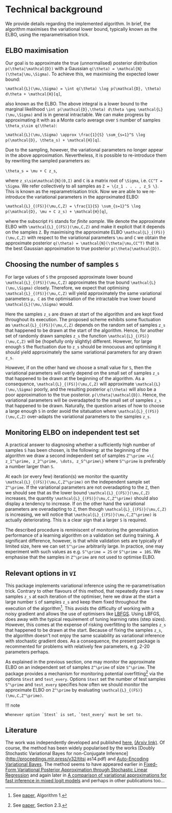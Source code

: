 # Technical background

We provide details regarding the implemented algorithm. In brief, the algorithm maximises the variational lower bound, typically known as the ELBO, using the reparametrisation trick.


## ELBO maximisation

Our goal is to approximate the true (unnormalised) posterior  distribution ``p(\theta|\mathcal{D})`` with a Gaussian ``q(\theta) = \mathcal{N}(\theta|\mu,\Sigma)``. To achieve this, we maximising the expected lower bound:

``\mathcal{L}(\mu,\Sigma) = \int q(\theta) \log p(\mathcal{D}, \theta) d\theta + \mathcal{H}[q]``,

also known as the ELBO. The above integral is a lower bound to the marginal likelihood ``\int p(\mathcal{D},\theta) d\theta \geq \mathcal{L}(\mu,\Sigma)`` and is in general intractable. We can make progress by approximating it with as a Monte carlo average over ``S`` number of samples ``\theta_s\sim q(\theta)``:

``\mathcal{L}(\mu,\Sigma) \approx \frac{1}{S} \sum_{s=1}^S \log p(\mathcal{D}, \theta_s) + \mathcal{H}[q]``.

Due to the sampling, however, the variational parameters no longer appear in the above approximation. Nevertheless, it is possible to re-introduce them by rewriting the sampled parameters as:

``\theta_s = \mu + C z_s``,


where ``z_s\sim\mathcal{N}(0,I)`` and ``C`` is a matrix root of ``\Sigma``, i.e. ``CC^T = \Sigma``.
We refer collectively to all samples as ``Z = \{z_1 . . . , z_S \}``.
This is known as the reparametrisation trick. Now we are able to we re-introduce the variational parameters in the approximated ELBO:

``\mathcal{L}_{(FS)}(\mu,C,Z) = \frac{1}{S} \sum_{s=1}^S \log p(\mathcal{D}, \mu + C z_s) + \mathcal{H}[q]``,

where the subscript ``FS`` stands for *finite sample*. We denote the approximate ELBO with ``\mathcal{L}_{(FS)}(\mu,C,Z)`` and make it explicit that it depends on the samples ``Z``. 
By maximising the approximate ELBO ``\mathcal{L}_{(FS)}(\mu,C,Z)`` with respect to the variational parameters ``\mu`` and ``C`` we obtain the approximate posterior ``q(\theta) = \mathcal{N}(\theta|\mu,CC^T)`` that is the best Gaussian approximation to true posterior ``p(\theta|\mathcal{D})``.



## Choosing the number of samples ``S``

For large values of ``S`` the proposed approximate lower bound ``\mathcal{L}_{(FS)}(\mu,C,Z)`` approximates the true bound ``\mathcal{L}(\mu,\Sigma)`` closely.
Therefore, we expect that optimising ``\mathcal{L}_{(FS)}(\mu,C,Z)`` will yield
approximately the same variational parameters ``µ, C`` as the optimisation of the intractable true lower bound ``\mathcal{L}(\mu,\Sigma)`` would.


Here the samples ``z_s`` are drawn at start of the algorithm and are kept fixed throughout its execution. The proposed scheme exhibits some fluctuation as ``\mathcal{L}_{(FS)}(\mu,C,Z)`` depends on the random set of samples ``z_s`` that happened to be drawn at the start of the algorithm. Hence, for another set of randomly drawn samples ``z_s`` the function  ``\mathcal{L}_{(FS)}(\mu,C,Z)`` will be (hopefully only slightly) different. However, for large enough ``S`` the fluctuation due to ``z_s`` should be innocuous and optimising it should yield approximately the same variational parameters for any drawn ``z_s``.


However, if on the other hand we choose a small value for ``S``, then the variational parameters will overly depend on the small set of samples ``z_s`` that happened to be drawn at the beginning of the algorithm. As a consequence, ``\mathcal{L}_{(FS)}(\mu,C,Z)`` will approximate ``\mathcal{L}(\mu,\Sigma)`` poorly, and the resulting posterior ``q(\theta)`` will also be a poor approximation to the true posterior. ``p(\theta|\mathcal{D})``. Hence, the variational parameters will be overadapted to the small set of samples ``z_s`` that happened to be drawn. Naturally, the question arises of how to choose a large enough ``S`` in order avoid the sitatuation where ``\mathcal{L}_{(FS)}(\mu,C,Z)`` over-adapts the  variational parameters to the samples ``z_s``. 




## Monitoring ELBO on independent test set

A practical answer to diagnosing whether a sufficiently high number of samples ``S`` has been chosen, is the following: at the beginning of the algorithm we draw a second independent set of samples ``Z^\prime =\{ z_1^\prime, z_2^\prime, \dots, z_S^\prime\}`` where ``S^\prime`` is preferably a number larger than ``S``. 

At each (or every few) iteration(s) we monitor the quantity ``\mathcal{L}_{(FS)}(\mu,C,Z^\prime)`` on the independent sample set ``Z^\prime``. If the variational parameters are not overadapting to the ``Z``, then we should see that as the lower bound ``\mathcal{L}_{(FS)}(\mu,C,Z)``  increases, the quantity ``\mathcal{L}_{(FS)}(\mu,C,Z^\prime)``  should also display a tendency to increase. If on the other hand the variational parameters are overadapting to 
``Z``, then though ``\mathcal{L}_{(FS)}(\mu,C,Z)`` is increasing, we
will notice that ``\mathcal{L}_{(FS)}(\mu,C,Z^\prime)``  is actually deteriorating. This is a clear sign that a larger ``S`` is required.

The described procedure is reminiscent of monitoring the generalisation performance of a learning algorithm on a validation set during training. A significant difference, however, is that while validation sets are typically of limited size, here we can set ``S^\prime`` arbitrarily large. In practice, one may experiment with such values as e.g. ``S^\prime = 2S`` or  ``S^\prime = 10S``. We emphasise that the samples in ``Z^\prime`` are not used to optimise ELBO.



## Relevant options in `VI`

This package implements variational inference using the re-parametrisation trick.
Contrary to other flavours of this method, that repeatedly draw ``S`` new samples ``z_s`` at each iteration of the optimiser, here we draw at the start  a large number ``S`` of samples ``z_s`` and keep them fixed throughout the execution of the algorithm[^1]. This avoids the difficulty of working with a noisy gradient and allows the use of optimisers like [LBFGS](https://julianlsolvers.github.io/Optim.jl/stable/#algo/lbfgs/). Using LBFGS, does away with the typical requirement of tuning learning rates (step sizes). However, this comes at the expense of risking overfitting to the samples ``z_s`` that happened to be drawn at the start. Because of fixing the samples  ``z_s``, the algorithm doesn't not enjoy the same scalability as variational inference with stochastic gradient does. As a consequence, 
the present package is recommented for problems with relatively few parameters, e.g. 2-20 parameters perhaps.


As explained in the previous section, one may monitor the approximate ELBO on an independent set of samples ``Z^\prime`` of size ``S^\prime``. The package provides a mechanism for monitoring potential overfitting[^2] via the options `Stest` and `test_every`. Options `Stest` set the number of test samples ``S^\prime`` and `test_every` specifies how often we should monitor the approximate ELBO on ``Z^\prime``
by evaluating ``\mathcal{L}_{(FS)}(\mu,C,Z^\prime)``.

!!! note

    Whenever option `Stest` is set, `test_every` must be set to.




## Literature

The work was independently developed and published [here](https://doi.org/10.1007/s10044-015-0496-9), [(Arxiv link)](https://arxiv.org/pdf/1906.04507.pdf).
Of course, the method has been widely popularised by the works [Doubly Stochastic Variational Bayes for non-Conjugate Inference](http://proceedings.mlr.press/v32/titsi
as14.pdf) and [Auto-Encoding Variational Bayes](https://arxiv.org/abs/1312.6114).
The method seems to have appeared earlier in [Fixed-Form Variational Posterior Approximation through Stochastic Linear Regression](https://arxiv.org/abs/1206.6679) and again later in [A comparison of variational approximations for fast inference in mixed logit models](https://link.springer.com/article/10.1007%2Fs00180-015-0638-y) and perhaps in other publications too...


[^1]: See [paper](https://arxiv.org/pdf/1906.04507.pdf), Algorithm 1.
[^2]: See [paper](https://arxiv.org/pdf/1906.04507.pdf), Section 2.3.